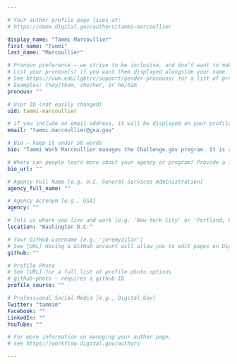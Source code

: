 ```yaml
---

# Your author profile page lives at:
# https://demo.digital.gov/authors/tammi-marcoullier

display_name: "Tammi Marcoullier"
first_name: "Tammi"
last_name: "Marcoullier"

# Pronoun preference — we strive to be inclusive, and don’t want to make assumptions on a person’s first name (be it a gender-neutral name, or is one more common in languages other than English). Learn more http://www.MyPronouns.org
# List your pronoun(s) if you want them displayed alongside your name. Leave it blank and we'll use just your name.
# See https://uwm.edu/lgbtrc/support/gender-pronouns/ for a list of pronouns
# Examples: they/them, she/her, or he/him
pronoun: ""

# User ID (not easily changed)
uid: tammi-marcoullier

# if you include an email address, it will be displayed on your profile page
email: "tammi.marcoullier@gsa.gov"

# Bio — keep it under 50 words
bio: "Tammi Wark Marcoullier manages the Challenge.gov program. It is a federal-wide crowdsourcing platform that offers incentives and prizes for citizens to solve mission-centric problems facing our nation. As of May 2015, there are more than 400 competitions from 73 agencies, with more than $200 million in prizes offered since it launched in September 2010. In 2014 the program received Harvard’s Ash Center Innovations in American Government Award. Ms. Marcoullier is a digital strategist who speaks at conferences, training events, and agency meetings. She provides consulting on prize design, crowdsourcing best practices, solver engagement, policy, metrics, and program development initiatives. She leads strategy for the technical platform development and created the program database for metrics, reporting, and analysis. In her career, Ms. Marcoullier was vice-president of a technology company that created solutions for content sharing and cross-platform integration; led video content strategy, production, and implementation at AOL; has written for USA Today and the Washington Post; and advised government contracting companies in online and customer engagement strategy."

# Where can people learn more about your agency or program? Provide a full URL [e.g. 'https://www.example.gov/']
bio_url: ""

# Agency Full Name [e.g. U.S. General Services Administration]
agency_full_name: ""

# Agency Acronym [e.g., GSA]
agency: ""

# Tell us where you live and work [e.g. 'New York City' or 'Portland, OR']
location: "Washington D.C."

# Your GitHub username [e.g. 'jeremyzilar']
# See [URL] Having a GitHub account will allow you to edit pages on DigitalGov. The image used in your GitHub account can also be used to populate your digital.gov profile photo.
github: ""

# Profile Photo
# See [URL] for a full list of profile photo options
# github-photo — requires a github ID
profile_source: ""

# Professional Social Media [e.g., Digital_Gov]
Twitter: "tammim"
Facebook: ""
LinkedIn: ""
YouTube: ""

# For more information on managing your author page,
# see https://workflow.digital.gov/authors

---
```


